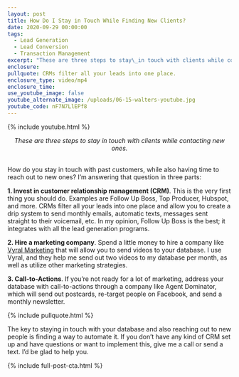 ```yaml
---
layout: post
title: How Do I Stay in Touch While Finding New Clients?
date: 2020-09-29 00:00:00
tags:
  - Lead Generation
  - Lead Conversion
  - Transaction Management
excerpt: "These are three steps to stay\_in touch with clients while contacting new ones."
enclosure:
pullquote: CRMs filter all your leads into one place.
enclosure_type: video/mp4
enclosure_time:
use_youtube_image: false
youtube_alternate_image: /uploads/06-15-walters-youtube.jpg
youtube_code: nF7N7LlEPf8
---
```


{% include youtube.html %}

<center><em>These are three steps to stay in touch with clients while contacting new ones.</em></center>

<br>How do you stay in touch with past customers, while also having time to reach out to new ones? I’m answering that question in three parts:

**1\. Invest in customer relationship management (CRM)**. This is the very first thing you should do. Examples are Follow Up Boss, Top Producer, Hubspot, and more. CRMs filter all your leads into one place and allow you to create a drip system to send monthly emails, automatic texts, messages sent straight to their voicemail, etc. In my opinion, Follow Up Boss is the best; it integrates with all the lead generation programs.

**2\. Hire a marketing company**. Spend a little money to hire a company like <u><a target="_blank" rel="noopener" href="http://www.getvyral.com/">Vyral Marketing</a></u> that will allow you to send videos to your database. I use Vyral, and they help me send out two videos to my database per month, as well as utilize other marketing strategies.

**3\. Call-to-Actions**. If you’re not ready for a lot of marketing, address your database with call-to-actions through a company like Agent Dominator, which will send out postcards, re-target people on Facebook, and send a monthly newsletter.

{% include pullquote.html %}

The key to staying in touch with your database and also reaching out to new people is finding a way to automate it. If you don’t have any kind of CRM set up and have questions or want to implement this, give me a call or send a text. I’d be glad to help you.

{% include full-post-cta.html %}